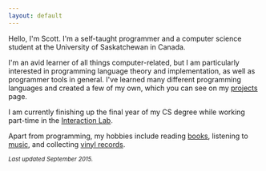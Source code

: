 ```yaml
---
layout: default
---
```


Hello, I'm Scott.
I'm a self-taught programmer
and a computer science student
at the University of Saskatchewan in Canada.

I'm an avid learner of all things computer-related,
but I am particularly interested
in programming language theory and implementation,
as well as programmer tools in general.
I've learned many different programming languages
and created a few of my own,
which you can see on my [projects][projects] page.

I am currently finishing up the final year of my CS degree
while working part-time
in the [Interaction Lab][hci].

Apart from programming, my hobbies include
reading [books][goodreads],
listening to [music][lastfm],
and collecting [vinyl records][discogs].

<i><small>Last updated September 2015.</small></i>

[projects]: /projects.html
[hci]: http://hci.usask.ca
[goodreads]: https://www.goodreads.com/user/show/27001981-scott
[lastfm]: http://www.last.fm/user/sco50000
[discogs]: http://www.discogs.com/user/tsion/collection
